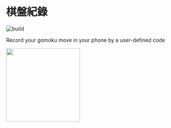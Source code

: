 # 棋盤紀錄
![build](https://github.com/easylive1989/LittleFlowerApp/actions/workflows/build.yml/badge.svg)

Record your gomoku move in your phone by a user-defined code

<a href='https://play.google.com/store/apps/details?id=com.paulwu.little_flower_app&hl=zh-hk'><img src='https://play.google.com/intl/en_us/badges/static/images/badges/en_badge_web_generic.png' width="200"/></a>
